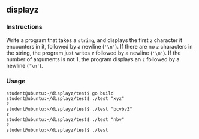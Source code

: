 ## displayz

### Instructions

Write a program that takes a `string`, and displays the first `z` character it encounters in it, followed by a newline (`'\n'`).
If there are no `z` characters in the string, the program just writes `z` followed by a newline (`'\n'`).
If the number of arguments is not 1, the program displays an `z` followed by a newline (`'\n'`).

### Usage

```console
student@ubuntu:~/displayz/test$ go build
student@ubuntu:~/displayz/test$ ./test "xyz"
z
student@ubuntu:~/displayz/test$ ./test "bcvbvZ"
z
student@ubuntu:~/displayz/test$ ./test "nbv"
z
student@ubuntu:~/displayz/test$ ./test
```
